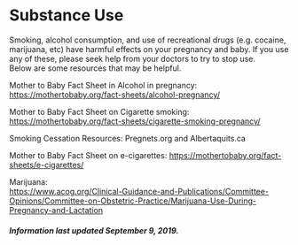 <h1>Substance Use</h1>

Smoking, alcohol consumption, and use of recreational drugs (e.g. cocaine, marijuana, etc) have harmful effects on your pregnancy and baby.  If you use any of these, please seek help from your doctors to try to stop use.  
Below are some resources that may be helpful. 

Mother to Baby Fact Sheet in Alcohol in pregnancy: 
https://mothertobaby.org/fact-sheets/alcohol-pregnancy/ 

Mother to Baby Fact Sheet on Cigarette smoking: 
https://mothertobaby.org/fact-sheets/cigarette-smoking-pregnancy/ 

Smoking Cessation Resources: Pregnets.org and Albertaquits.ca 

Mother to Baby Fact Sheet on e-cigarettes: 
https://mothertobaby.org/fact-sheets/e-cigarettes/ 

Marijuana:   
https://www.acog.org/Clinical-Guidance-and-Publications/Committee-Opinions/Committee-on-Obstetric-Practice/Marijuana-Use-During-Pregnancy-and-Lactation

<h5>Information last updated September 9, 2019.</h5>

